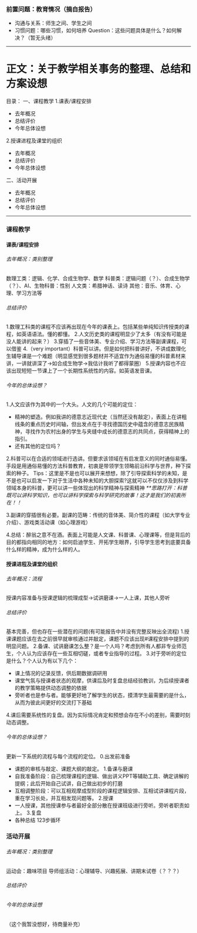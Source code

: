### 前置问题：教育情况（摘自报告）
* 沟通与关系：师生之间、学生之间
* 习惯问题：哪些习惯，如何培养
Question：这些问题具体是什么？如何解决？（暂无头绪）
___
# 正文：关于教学相关事务的整理、总结和方案设想
目录：
一、课程教学
1.课表/课程安排
* 去年概况
* 总结评价
* 今年总体设想

2.授课进程及课堂的组织
* 去年概况
* 总结评价
* 今年总体设想

二、活动开展
* 去年概况
* 总结评价
* 今年总体设想
___
### 课程教学
#### 课表/课程安排

###### 去年概况：类别整理
数理工类：逻辑、化学、合成生物学、数学
科普类：逻辑问题（？）、合成生物学（？）、AI、生物科普：性别
人文类：希腊神话、读诗
其他：音乐、体育、心理、学习方法等

###### 总结评价
1.数理工科类的课程不应该再出现在今年的课表上。包括某些单纯知识传授类的课程，如英语语法。懂的都懂。
2.人文历史类的课程明显少了太多（有没有可能是没人能讲的起来？）
3.穿插了一些音体美、专业介绍、学习方法等副课课程，可以借鉴
4.（very important）科普可以讲。但是如何把科普讲好，不讲成数理化生辅导课是一个难题（明显感觉到很多题材并不适宜作为通俗易懂的科普素材来讲，一讲就讲深了→如合成生物学→我估计我听了都得蒙圈）
5.授课内容也不应该出现短短一节课上了一个长期性系统性的内容。如英语发音课。

###### 今年的总体设想？
1.人文应该作为其中的一个大头。人文的几个可能的定位：
  * 精神的塑造。例如我讲的德意志近现代史（当然还没有敲定），表面上在讲粗线条的重点历史时间轴，但出发点在于寻找德国历史中蕴含的德意志民族精神，寻找作为农村出身的学生与夹缝中成长的德意志的共同点，获得精神上的指引。
  * 还有其他的定位吗？

2.科普可以在合适的领域进行选讲。但要求该领域在有启发意义的同时通俗易懂。手段是用通俗易懂的方法科普教育，初衷是带领学生领略前沿科学与世界，种下探索的种子。
Tips：这里是不是也可以展开来想想，除了引导探索科学的未知，是不是也可以启发一下对于生活中各种未知的大胆探索?这就可以不仅仅涉及到科学领域本身的科普，更可以讲一些体现出的科学精神与探索精神
*\*\*思路打开：科普既可以讲科学知识，也可以讲科学探索与科学研究的故事！这才是我们的初衷所在！！*


3.副课的穿插很有必要。副课的范畴：传统的音体美、简介性的课程（如大学专业介绍）、游戏类活动课（如心理游戏）

4.总结：醉翁之意不在酒。表面上可能是人文课、科普课、心理课等，但是背后的目的都指向相同的地方：如何启迪学生、开拓学生眼界，引导学生思考到底要具备什么样的精神，成为什么样的人。


#### 授课进程及课堂的组织
###### 去年概况：流程
授课内容准备与授课逻辑的梳理成型→试讲磨课→一人上课，其他人旁听

###### 总结评价
基本完善，但也存在一些潜在的问题(有可能报告中并没有完整反映出全流程)
1.授课课题应该在去之前很早就审核通过并敲定，课题不应该出现#课程安排中提到的明显问题。
2.备课、试讲磨课怎么整？是一个人吗？考虑到所有人都非专业师范生，个人认为应该存在一些互相切磋，或者专业指导的过程。
3.对于旁听的定位是什么？个人认为有以下几个：
  * 课上情况的记录反馈，供后期数据调研用
  * 课堂气氛与授课者状态的观摩，供课后及时复盘总结经验教训，为后续授课者的教学策略提供动态调整的依据
  * 旁听者也是参与者。能够更好地了解学生的状态，摸清学生最需要的是什么，从而为彼此间更好的交流打下基础

4.课后需要系统性的复盘。因为实际情况肯定和预想会存在不小的差别，需要时刻动态调整。

###### 今年的总体设想？
更新一下系统的流程与每个流程的定位。
0.出发前准备
  * 课题的审核与敲定、课题大纲的敲定。
1.备课与磨课
  * 自我准备阶段：自己梳理课程的逻辑、做出讲义PPT等辅助工具、确定讲解的提纲；此后开始自己试讲，自己做出初步的打磨
  * 互相调整阶段：可以互相观摩成型阶段的课程逻辑安排、互相试讲课程片段，重在学习长处，并互相发现问题等。
2.授课
  * 一人授课，其他授课参与者最好全部分散在授课班级进行旁听。旁听者职责如上。
3.复盘
  * 各种总结
123步循环

### 活动开展
###### 去年概况：类别整理
运动会：趣味项目
导师组活动：心理辅导、兴趣拓展、讲期末试卷（？？？）

###### 总结评价

###### 今年的总体设想

（这个我暂没想好，待商量补充）